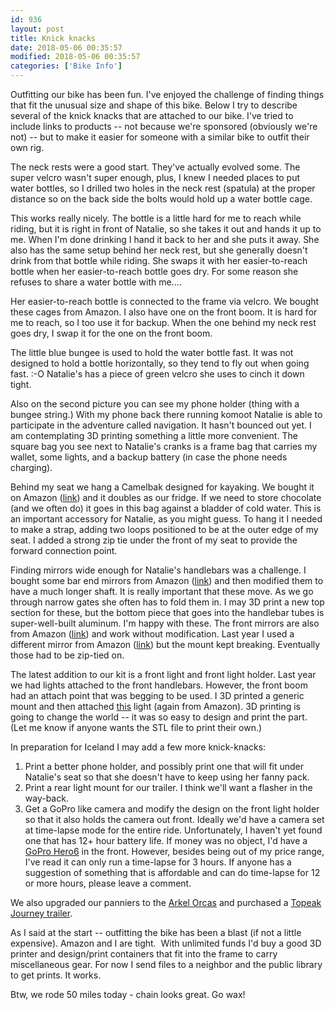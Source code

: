 ```yaml
---
id: 936
layout: post
title: Knick knacks
date: 2018-05-06 00:35:57
modified: 2018-05-06 00:35:57
categories: ['Bike Info']
---
```


Outfitting our bike has been fun. I've enjoyed the challenge of finding things that fit the unusual size and shape of this bike. Below I try to describe several of the knick knacks that are attached to our bike. I've tried to include links to products -- not because we're sponsored (obviously we're not) -- but to make it easier for someone with a similar bike to outfit their own rig.

The neck rests were a good start. They've actually evolved some. The super velcro wasn't super enough, plus, I knew I needed places to put water bottles, so I drilled two holes in the neck rest (spatula) at the proper distance so on the back side the bolts would hold up a water bottle cage.

This works really nicely. The bottle is a little hard for me to reach while riding, but it is right in front of Natalie, so she takes it out and hands it up to me. When I'm done drinking I hand it back to her and she puts it away. She also has the same setup behind her neck rest, but she generally doesn't drink from that bottle while riding. She swaps it with her easier-to-reach bottle when her easier-to-reach bottle goes dry. For some reason she refuses to share a water bottle with me....

Her easier-to-reach bottle is connected to the frame via velcro. We bought these cages from Amazon. I also have one on the front boom. It is hard for me to reach, so I too use it for backup. When the one behind my neck rest goes dry, I swap it for the one on the front boom.

The little blue bungee is used to hold the water bottle fast. It was not designed to hold a bottle horizontally, so they tend to fly out when going fast. :-O Natalie's has a piece of green velcro she uses to cinch it down tight.

Also on the second picture you can see my phone holder (thing with a bungee string.) With my phone back there running komoot Natalie is able to participate in the adventure called navigation. It hasn't bounced out yet. I am contemplating 3D printing something a little more convenient. The square bag you see next to Natalie's cranks is a frame bag that carries my wallet, some lights, and a backup battery (in case the phone needs charging).

Behind my seat we hang a Camelbak designed for kayaking. We bought it on Amazon ([link](https://a.co/2CArQjs)) and it doubles as our fridge. If we need to store chocolate (and we often do) it goes in this bag against a bladder of cold water. This is an important accessory for Natalie, as you might guess. To hang it I needed to make a strap, adding two loops positioned to be at the outer edge of my seat. I added a strong zip tie under the front of my seat to provide the forward connection point.

Finding mirrors wide enough for Natalie's handlebars was a challenge. I bought some bar end mirrors from Amazon ([link](https://a.co/2xt2EZ5)) and then modified them to have a much longer shaft. It is really important that these move. As we go through narrow gates she often has to fold them in. I may 3D print a new top section for these, but the bottom piece that goes into the handlebar tubes is super-well-built aluminum. I'm happy with these. The front mirrors are also from Amazon ([link](https://a.co/bFYxYQp)) and work without modification. Last year I used a different mirror from Amazon ([link](https://a.co/fxn7BzP)) but the mount kept breaking. Eventually those had to be zip-tied on.

The latest addition to our kit is a front light and front light holder. Last year we had lights attached to the front handlebars. However, the front boom had an attach point that was begging to be used. I 3D printed a generic mount and then attached [this](https://a.co/03GQE9D) light (again from Amazon). 3D printing is going to change the world -- it was so easy to design and print the part. (Let me know if anyone wants the STL file to print their own.)

In preparation for Iceland I may add a few more knick-knacks:
1. Print a better phone holder, and possibly print one that will fit under Natalie's seat so that she doesn't have to keep using her fanny pack.
2. Print a rear light mount for our trailer. I think we'll want a flasher in the way-back.
3. Get a GoPro like camera and modify the design on the front light holder so that it also holds the camera out front. Ideally we'd have a camera set at time-lapse mode for the entire ride. Unfortunately, I haven't yet found one that has 12+ hour battery life. If money was no object, I'd have a [GoPro Hero6](https://shop.gopro.com/cameras/hero6-black/CHDHX-601-master.html) in the front. However, besides being out of my price range, I've read it can only run a time-lapse for 3 hours. If anyone has a suggestion of something that is affordable and can do time-lapse for 12 or more hours, please leave a comment.

We also upgraded our panniers to the [Arkel Orcas](https://www.arkel-od.com/en/orca-45-waterproof-rear-panniers.html) and purchased a [Topeak Journey trailer](https://www.topeak.com/global/de/products/journey-trailer-&-drybag/387-journey-trailer-and-drybag).

As I said at the start -- outfitting the bike has been a blast (if not a little expensive). Amazon and I are tight.  With unlimited funds I'd buy a good 3D printer and design/print containers that fit into the frame to carry miscellaneous gear. For now I send files to a neighbor and the public library to get prints. It works.

Btw, we rode 50 miles today - chain looks great. Go wax!

